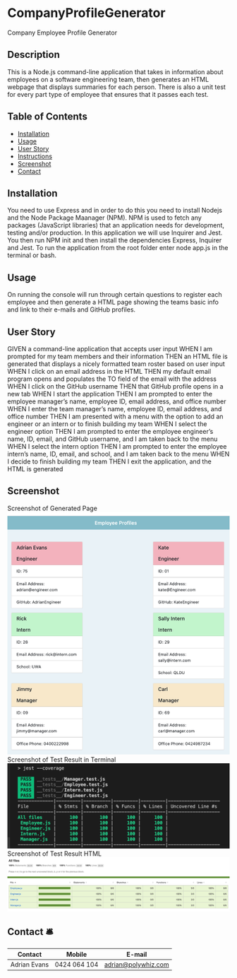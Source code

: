 # CompanyProfileGenerator
Company Employee Profile Generator

## Description
This is a Node.js command-line application that takes in information about employees on a software engineering team, then generates an HTML webpage that displays summaries for each person. There is also a unit test for every part type of employee that ensures that it passes each test.


## Table of Contents

* [Installation](#installation)
* [Usage](#usage)
* [User Story](#story)
* [Instructions](#Instructions)
* [Screenshot](#screenshot)
* [Contact](#contact)


## Installation
You need to use Express and in order to do this you need to install Nodejs and the Node Package Maanager (NPM).
NPM is used to fetch any packages (JavaScript libraries) that an application needs for development, testing and/or production. In this application we will use Inquirer and Jest.
You then run NPM init and then install the dependencies Express, Inquirer and Jest.
To run the application from the root folder enter node app.js in the terminal or bash.

## Usage
On running the console will run through certain questions to register each employee and then generate a HTML page showing the teams basic info and link to their e-mails and GitHub profiles.

## User Story
GIVEN a command-line application that accepts user input
WHEN I am prompted for my team members and their information
THEN an HTML file is generated that displays a nicely formatted team roster based on user input
WHEN I click on an email address in the HTML
THEN my default email program opens and populates the TO field of the email with the address
WHEN I click on the GitHub username
THEN that GitHub profile opens in a new tab
WHEN I start the application
THEN I am prompted to enter the employee manager’s name, employee ID, email address, and office number
WHEN I enter the team manager’s name, employee ID, email address, and office number
THEN I am presented with a menu with the option to add an engineer or an intern or to finish building my team
WHEN I select the engineer option
THEN I am prompted to enter the employee engineer’s name, ID, email, and GitHub username, and I am taken back to the menu
WHEN I select the intern option
THEN I am prompted to enter the employee intern’s name, ID, email, and school, and I am taken back to the menu
WHEN I decide to finish building my team
THEN I exit the application, and the HTML is generated


## Screenshot
Screenshot of Generated Page![## Screenshot](https://github.com/AdrianMEvans/CompanyProfileGenerator/blob/main/screenshots/GeneratedHtml.png?raw=true)
Screenshot of Test Result in Terminal![## Screenshot](https://github.com/AdrianMEvans/CompanyProfileGenerator/blob/main/screenshots/testsTerminal.png?raw=true)
Screenshot of Test Result HTML![## Screenshot](https://github.com/AdrianMEvans/CompanyProfileGenerator/blob/main/screenshots/testsHtml.png?raw=true)

## Contact :bellhop_bell:

Contact | Mobile | E-mail
------------ | ------------- | ------------
Adrian Evans | 0424 064 104 | adrian@polywhiz.com
